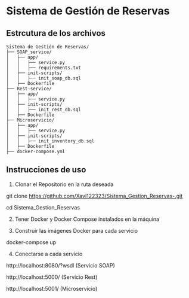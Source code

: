 # Sistema de Gestión de Reservas

## Estrcutura de los archivos

```
Sistema de Gestión de Reservas/
├── SOAP_service/
│   ├── app/
│   │   ├── service.py
│   │   ├── requirements.txt
│   ├── init-scripts/
│   │   ├── init_soap_db.sql
│   ├── Dockerfile
├── Rest-service/
│   ├── app/
│   │   ├── service.py
│   ├── init-scripts/
│   │   ├── init_rest_db.sql
│   ├── Dockerfile
├── Microservicio/
│   ├── app/
│   │   ├── service.py
│   ├── init-scripts/
│   │   ├── init_inventory_db.sql
│   ├── Dockerfile
├── docker-compose.yml
```

## Instrucciones de uso

1. Clonar el Repositorio en la ruta deseada

git clone https://github.com/Xavi122323/Sistema_Gestion_Reservas-.git

cd Sistema_Gestion_Reservas

2. Tener Docker y Docker Compose instalados en la máquina

3. Construir las imágenes Docker para cada servicio

docker-compose up

4. Conectarse a cada servicio

http://localhost:8080/?wsdl (Servicio SOAP)

http://localhost:5000/ (Servicio Rest)

http://localhost:5001/ (Microservicio)
